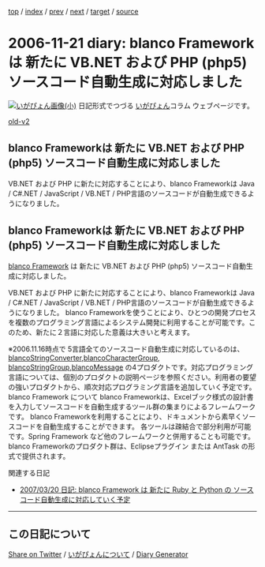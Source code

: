 [top](https://igapyon.github.io/diary/) 
 / [index](https://igapyon.github.io/diary/2006/index.html) 
 / [prev](https://igapyon.github.io/diary/2006/ig061115.html) 
 / [next](https://igapyon.github.io/diary/2006/ig061123.html) 
 / [target](https://igapyon.github.io/diary/2006/ig061121.html) 
 / [source](https://github.com/igapyon/diary/blob/gh-pages/2006/ig061121.html.src.md) 

2006-11-21 diary: blanco Frameworkは 新たに VB.NET および PHP (php5) ソースコード自動生成に対応しました
=====================================================================================================
[![いがぴょん画像(小)](https://igapyon.github.io/diary/images/iga200306s.jpg "いがぴょん")](https://igapyon.github.io/diary/memo/memoigapyon.html) 日記形式でつづる [いがぴょん](https://igapyon.github.io/diary/memo/memoigapyon.html)コラム ウェブページです。

[old-v2](ig061121-orig.html)

## blanco Frameworkは 新たに VB.NET および PHP (php5) ソースコード自動生成に対応しました

VB.NET および PHP に新たに対応することにより、blanco Frameworkは Java / C#.NET / JavaScript / VB.NET / PHP言語のソースコードが自動生成できるようになりました。


## blanco Frameworkは 新たに VB.NET および PHP (php5) ソースコード自動生成に対応しました

[blanco Framework](http://www.igapyon.jp/blanco/blanco.ja.html) は 新たに VB.NET および PHP (php5) ソースコード自動生成に対応しました。

VB.NET および PHP に新たに対応することにより、blanco Frameworkは Java / C#.NET / JavaScript
/ VB.NET / PHP言語のソースコードが自動生成できるようになりました。
blanco Frameworkを使うことにより、ひとつの開発プロセスを複数のプログラミング言語によるシステム開発に利用することが可能です。このため、新たに２言語に対応した意義は大きいと考えます。

※2006.11.16時点で 5言語全てのソースコード自動生成に対応しているのは、[blancoStringConverter](http://www.igapyon.jp/blanco/blancostringconverter.html),[blancoCharacterGroup](http://www.igapyon.jp/blanco/blancocharactergroup.html), [blancoStringGroup](http://www.igapyon.jp/blanco/blancostringgroup.html),[blancoMessage](http://www.igapyon.jp/blanco/blancomessage.html) の4プロダクトです。対応プログラミング言語については、個別のプロダクトの説明ページを参照ください。利用者の要望の強いプロダクトから、順次対応プログラミング言語を追加していく予定です。
blanco Framework について
blanco Frameworkは、Excelブック様式の設計書を入力してソースコードを自動生成するツール群の集まりによるフレームワークです。
      blanco Frameworkを利用することにより、ドキュメントから素早くソースコードを自動生成することができます。
      各ツールは疎結合で部分利用が可能です。Spring Framework など他のフレームワークと併用することも可能です。
      blanco Frameworkのプロダクト群は、Eclipseプラグイン または AntTask の形式で提供されます。

関連する日記

* [2007/03/20 日記: blanco Framework は 新たに Ruby と Python の ソースコード自動生成に対応していく予定](../2007/ig070320.html)

----------------------------------------------------------------------------------------------------

## この日記について

[Share on Twitter](https://twitter.com/intent/tweet?hashtags=igapyon%2Cdiary%2C%E3%81%84%E3%81%8C%E3%81%B4%E3%82%87%E3%82%93&text=blanco+Framework%E3%81%AF+%E6%96%B0%E3%81%9F%E3%81%AB+VB.NET+%E3%81%8A%E3%82%88%E3%81%B3+PHP+%28php5%29+%E3%82%BD%E3%83%BC%E3%82%B9%E3%82%B3%E3%83%BC%E3%83%89%E8%87%AA%E5%8B%95%E7%94%9F%E6%88%90%E3%81%AB%E5%AF%BE%E5%BF%9C%E3%81%97%E3%81%BE%E3%81%97%E3%81%9F&url=https%3A%2F%2Figapyon.github.io%2Fdiary%2F2006%2Fig061121.html) / [いがぴょんについて](https://igapyon.github.io/diary/memo/memoigapyon.html) / [Diary Generator](https://github.com/igapyon/igapyonv3)
